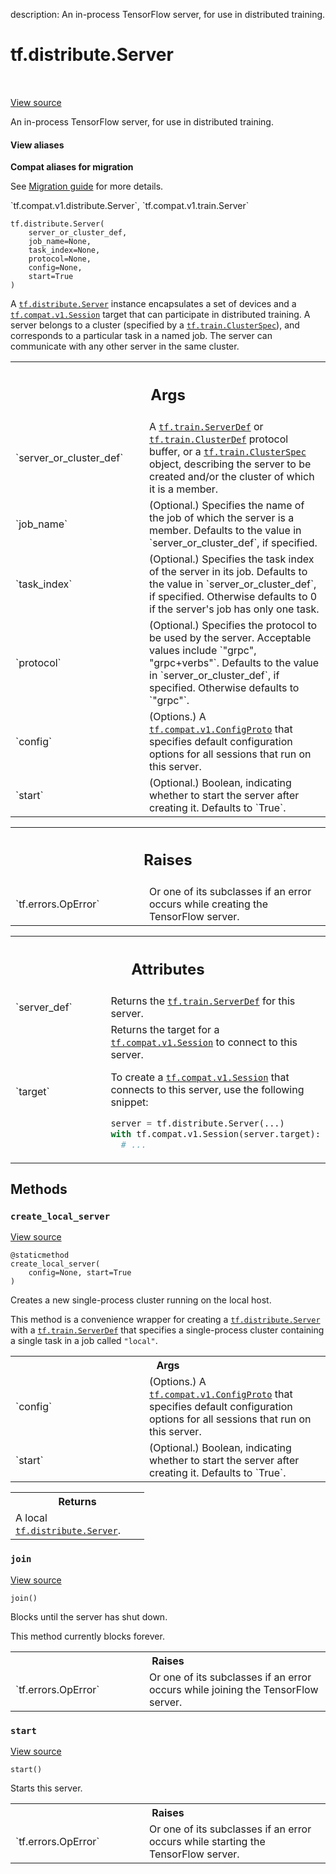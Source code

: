 description: An in-process TensorFlow server, for use in distributed training.

<div itemscope itemtype="http://developers.google.com/ReferenceObject">
<meta itemprop="name" content="tf.distribute.Server" />
<meta itemprop="path" content="Stable" />
<meta itemprop="property" content="__init__"/>
<meta itemprop="property" content="create_local_server"/>
<meta itemprop="property" content="join"/>
<meta itemprop="property" content="start"/>
</div>

# tf.distribute.Server

<!-- Insert buttons and diff -->

<table class="tfo-notebook-buttons tfo-api nocontent" align="left">

</table>

<a target="_blank" class="external" href="/code/stable/tensorflow/python/training/server_lib.py">View source</a>



An in-process TensorFlow server, for use in distributed training.

<section class="expandable">
  <h4 class="showalways">View aliases</h4>
  <p>
<b>Compat aliases for migration</b>
<p>See
<a href="https://www.tensorflow.org/guide/migrate">Migration guide</a> for
more details.</p>
<p>`tf.compat.v1.distribute.Server`, `tf.compat.v1.train.Server`</p>
</p>
</section>

<pre class="devsite-click-to-copy prettyprint lang-py tfo-signature-link">
<code>tf.distribute.Server(
    server_or_cluster_def,
    job_name=None,
    task_index=None,
    protocol=None,
    config=None,
    start=True
)
</code></pre>



<!-- Placeholder for "Used in" -->

A <a href="../../tf/distribute/Server.md"><code>tf.distribute.Server</code></a> instance encapsulates a set of devices and a
<a href="../../tf/compat/v1/Session.md"><code>tf.compat.v1.Session</code></a> target that
can participate in distributed training. A server belongs to a
cluster (specified by a <a href="../../tf/train/ClusterSpec.md"><code>tf.train.ClusterSpec</code></a>), and
corresponds to a particular task in a named job. The server can
communicate with any other server in the same cluster.

<!-- Tabular view -->
 <table class="responsive fixed orange">
<colgroup><col width="214px"><col></colgroup>
<tr><th colspan="2"><h2 class="add-link">Args</h2></th></tr>

<tr>
<td>
`server_or_cluster_def`
</td>
<td>
A <a href="../../tf/train/ServerDef.md"><code>tf.train.ServerDef</code></a> or <a href="../../tf/train/ClusterDef.md"><code>tf.train.ClusterDef</code></a>
protocol buffer, or a <a href="../../tf/train/ClusterSpec.md"><code>tf.train.ClusterSpec</code></a> object, describing the
server to be created and/or the cluster of which it is a member.
</td>
</tr><tr>
<td>
`job_name`
</td>
<td>
(Optional.) Specifies the name of the job of which the server is
a member. Defaults to the value in `server_or_cluster_def`, if
specified.
</td>
</tr><tr>
<td>
`task_index`
</td>
<td>
(Optional.) Specifies the task index of the server in its job.
Defaults to the value in `server_or_cluster_def`, if specified.
Otherwise defaults to 0 if the server's job has only one task.
</td>
</tr><tr>
<td>
`protocol`
</td>
<td>
(Optional.) Specifies the protocol to be used by the server.
Acceptable values include `"grpc", "grpc+verbs"`. Defaults to the value
in `server_or_cluster_def`, if specified. Otherwise defaults to
`"grpc"`.
</td>
</tr><tr>
<td>
`config`
</td>
<td>
(Options.) A <a href="../../tf/compat/v1/ConfigProto.md"><code>tf.compat.v1.ConfigProto</code></a> that specifies default
configuration options for all sessions that run on this server.
</td>
</tr><tr>
<td>
`start`
</td>
<td>
(Optional.) Boolean, indicating whether to start the server after
creating it. Defaults to `True`.
</td>
</tr>
</table>



<!-- Tabular view -->
 <table class="responsive fixed orange">
<colgroup><col width="214px"><col></colgroup>
<tr><th colspan="2"><h2 class="add-link">Raises</h2></th></tr>

<tr>
<td>
`tf.errors.OpError`
</td>
<td>
Or one of its subclasses if an error occurs while
creating the TensorFlow server.
</td>
</tr>
</table>





<!-- Tabular view -->
 <table class="responsive fixed orange">
<colgroup><col width="214px"><col></colgroup>
<tr><th colspan="2"><h2 class="add-link">Attributes</h2></th></tr>

<tr>
<td>
`server_def`
</td>
<td>
Returns the <a href="../../tf/train/ServerDef.md"><code>tf.train.ServerDef</code></a> for this server.
</td>
</tr><tr>
<td>
`target`
</td>
<td>
Returns the target for a <a href="../../tf/compat/v1/Session.md"><code>tf.compat.v1.Session</code></a> to connect to this server.

To create a
<a href="../../tf/compat/v1/Session.md"><code>tf.compat.v1.Session</code></a> that
connects to this server, use the following snippet:

```python
server = tf.distribute.Server(...)
with tf.compat.v1.Session(server.target):
  # ...
```
</td>
</tr>
</table>



## Methods

<h3 id="create_local_server"><code>create_local_server</code></h3>

<a target="_blank" class="external" href="/code/stable/tensorflow/python/training/server_lib.py">View source</a>

<pre class="devsite-click-to-copy prettyprint lang-py tfo-signature-link">
<code>@staticmethod</code>
<code>create_local_server(
    config=None, start=True
)
</code></pre>

Creates a new single-process cluster running on the local host.

This method is a convenience wrapper for creating a
<a href="../../tf/distribute/Server.md"><code>tf.distribute.Server</code></a> with a <a href="../../tf/train/ServerDef.md"><code>tf.train.ServerDef</code></a> that specifies a
single-process cluster containing a single task in a job called
`"local"`.

<!-- Tabular view -->
 <table class="responsive fixed orange">
<colgroup><col width="214px"><col></colgroup>
<tr><th colspan="2">Args</th></tr>

<tr>
<td>
`config`
</td>
<td>
(Options.) A <a href="../../tf/compat/v1/ConfigProto.md"><code>tf.compat.v1.ConfigProto</code></a> that specifies default
configuration options for all sessions that run on this server.
</td>
</tr><tr>
<td>
`start`
</td>
<td>
(Optional.) Boolean, indicating whether to start the server after
creating it. Defaults to `True`.
</td>
</tr>
</table>



<!-- Tabular view -->
 <table class="responsive fixed orange">
<colgroup><col width="214px"><col></colgroup>
<tr><th colspan="2">Returns</th></tr>
<tr class="alt">
<td colspan="2">
A local <a href="../../tf/distribute/Server.md"><code>tf.distribute.Server</code></a>.
</td>
</tr>

</table>



<h3 id="join"><code>join</code></h3>

<a target="_blank" class="external" href="/code/stable/tensorflow/python/training/server_lib.py">View source</a>

<pre class="devsite-click-to-copy prettyprint lang-py tfo-signature-link">
<code>join()
</code></pre>

Blocks until the server has shut down.

This method currently blocks forever.

<!-- Tabular view -->
 <table class="responsive fixed orange">
<colgroup><col width="214px"><col></colgroup>
<tr><th colspan="2">Raises</th></tr>

<tr>
<td>
`tf.errors.OpError`
</td>
<td>
Or one of its subclasses if an error occurs while
joining the TensorFlow server.
</td>
</tr>
</table>



<h3 id="start"><code>start</code></h3>

<a target="_blank" class="external" href="/code/stable/tensorflow/python/training/server_lib.py">View source</a>

<pre class="devsite-click-to-copy prettyprint lang-py tfo-signature-link">
<code>start()
</code></pre>

Starts this server.


<!-- Tabular view -->
 <table class="responsive fixed orange">
<colgroup><col width="214px"><col></colgroup>
<tr><th colspan="2">Raises</th></tr>

<tr>
<td>
`tf.errors.OpError`
</td>
<td>
Or one of its subclasses if an error occurs while
starting the TensorFlow server.
</td>
</tr>
</table>





